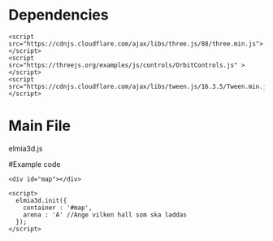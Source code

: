 # Dependencies
```
<script src="https://cdnjs.cloudflare.com/ajax/libs/three.js/88/three.min.js"></script>
<script src="https://threejs.org/examples/js/controls/OrbitControls.js" ></script>
<script src="https://cdnjs.cloudflare.com/ajax/libs/tween.js/16.3.5/Tween.min.js"></script>
```

# Main File
elmia3d.js


#Example code
```
<div id="map"></div>

<script>
  elmia3d.init({
    container : '#map',
    arena : 'A' //Ange vilken hall som ska laddas
  });
</script>
```
